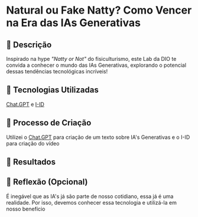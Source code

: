 
# Natural ou Fake Natty? Como Vencer na Era das IAs Generativas

## 📒 Descrição
Inspirado na hype _"Natty or Not"_ do fisiculturismo, este Lab da DIO te convida a conhecer o mundo das IAs Generativas, explorando o potencial dessas tendências tecnológicas incríveis!


## 🤖 Tecnologias Utilizadas
[Chat.GPT](https://chatgpt.com/) e [I-ID](https://www.d-id.com/)

## 🧐 Processo de Criação
Utilizei o [Chat.GPT](https://chatgpt.com/) para criação de um texto sobre IA's Generativas e o I-ID para criação do vídeo
 
## 🚀 Resultados


## 💭 Reflexão (Opcional)
É inegável que as IA's já são parte de nosso cotidiano, essa já é uma realidade. Por isso, devemos conhecer essa tecnologia e utilizá-la em nosso benefício

